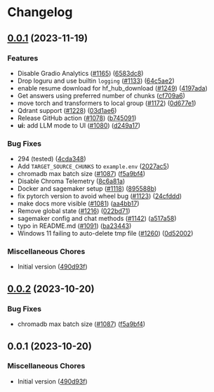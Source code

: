 # Changelog

## [0.0.1](https://github.com/healthmemmo/privateGPT/compare/v0.0.2...v0.0.1) (2023-11-19)


### Features

* Disable Gradio Analytics ([#1165](https://github.com/healthmemmo/privateGPT/issues/1165)) ([6583dc8](https://github.com/healthmemmo/privateGPT/commit/6583dc84c082773443fc3973b1cdf8095fa3fec3))
* Drop loguru and use builtin `logging` ([#1133](https://github.com/healthmemmo/privateGPT/issues/1133)) ([64c5ae2](https://github.com/healthmemmo/privateGPT/commit/64c5ae214a9520151c9c2d52ece535867d799367))
* enable resume download for hf_hub_download ([#1249](https://github.com/healthmemmo/privateGPT/issues/1249)) ([4197ada](https://github.com/healthmemmo/privateGPT/commit/4197ada6267c822f32c1d7ba2be6e7ce145a3404))
* Get answers using preferred number of chunks ([cf709a6](https://github.com/healthmemmo/privateGPT/commit/cf709a6b7a951fc333ef5a089b24179ca660469b))
* move torch and transformers to local group ([#1172](https://github.com/healthmemmo/privateGPT/issues/1172)) ([0d677e1](https://github.com/healthmemmo/privateGPT/commit/0d677e10b970aec222ec04837d0f08f1631b6d4a))
* Qdrant support ([#1228](https://github.com/healthmemmo/privateGPT/issues/1228)) ([03d1ae6](https://github.com/healthmemmo/privateGPT/commit/03d1ae6d70dffdd2411f0d4e92f65080fff5a6e2))
* Release GitHub action ([#1078](https://github.com/healthmemmo/privateGPT/issues/1078)) ([b745091](https://github.com/healthmemmo/privateGPT/commit/b7450911b25b0b70528fd4b620cffb90766e3448))
* **ui:** add LLM mode to UI ([#1080](https://github.com/healthmemmo/privateGPT/issues/1080)) ([d249a17](https://github.com/healthmemmo/privateGPT/commit/d249a17c330abd122e4988d35d94bcc2df980700))


### Bug Fixes

* 294 (tested) ([4cda348](https://github.com/healthmemmo/privateGPT/commit/4cda348cf87f56ff237e376b03732b1b47a99215))
* Add `TARGET_SOURCE_CHUNKS` to `example.env` ([2027ac5](https://github.com/healthmemmo/privateGPT/commit/2027ac563b6606199563632191b65f5105af8ebe))
* chromadb max batch size ([#1087](https://github.com/healthmemmo/privateGPT/issues/1087)) ([f5a9bf4](https://github.com/healthmemmo/privateGPT/commit/f5a9bf4e374b2d4c76438cf8a97cccf222ec8e6f))
* Disable Chroma Telemetry ([8c6a81a](https://github.com/healthmemmo/privateGPT/commit/8c6a81a07fc9c800d53f62a33f5ae3b5247a22a6))
* Docker and sagemaker setup ([#1118](https://github.com/healthmemmo/privateGPT/issues/1118)) ([895588b](https://github.com/healthmemmo/privateGPT/commit/895588b82a06c2bc71a9e22fb840c7f6442a3b5b))
* fix pytorch version to avoid wheel bug ([#1123](https://github.com/healthmemmo/privateGPT/issues/1123)) ([24cfddd](https://github.com/healthmemmo/privateGPT/commit/24cfddd60f74aadd2dade4c63f6012a2489938a1))
* make docs more visible ([#1081](https://github.com/healthmemmo/privateGPT/issues/1081)) ([aa4bb17](https://github.com/healthmemmo/privateGPT/commit/aa4bb17a2e6a797b450fa11a45e0b0528b8efecf))
* Remove global state ([#1216](https://github.com/healthmemmo/privateGPT/issues/1216)) ([022bd71](https://github.com/healthmemmo/privateGPT/commit/022bd718e3dfc197027b1e24fb97e5525b186db4))
* sagemaker config and chat methods ([#1142](https://github.com/healthmemmo/privateGPT/issues/1142)) ([a517a58](https://github.com/healthmemmo/privateGPT/commit/a517a588c4927aa5c5c2a93e4f82a58f0599d251))
* typo in README.md ([#1091](https://github.com/healthmemmo/privateGPT/issues/1091)) ([ba23443](https://github.com/healthmemmo/privateGPT/commit/ba23443a70d323cd4f9a242b33fd9dce1bacd2db))
* Windows 11 failing to auto-delete tmp file ([#1260](https://github.com/healthmemmo/privateGPT/issues/1260)) ([0d52002](https://github.com/healthmemmo/privateGPT/commit/0d520026a3d5b08a9b8487be992d3095b21e710c))


### Miscellaneous Chores

* Initial version ([490d93f](https://github.com/healthmemmo/privateGPT/commit/490d93fdc1977443c92f6c42e57a1c585aa59430))

## [0.0.2](https://github.com/imartinez/privateGPT/compare/v0.0.1...v0.0.2) (2023-10-20)


### Bug Fixes

* chromadb max batch size ([#1087](https://github.com/imartinez/privateGPT/issues/1087)) ([f5a9bf4](https://github.com/imartinez/privateGPT/commit/f5a9bf4e374b2d4c76438cf8a97cccf222ec8e6f))

## 0.0.1 (2023-10-20)

### Miscellaneous Chores

* Initial version ([490d93f](https://github.com/imartinez/privateGPT/commit/490d93fdc1977443c92f6c42e57a1c585aa59430))
